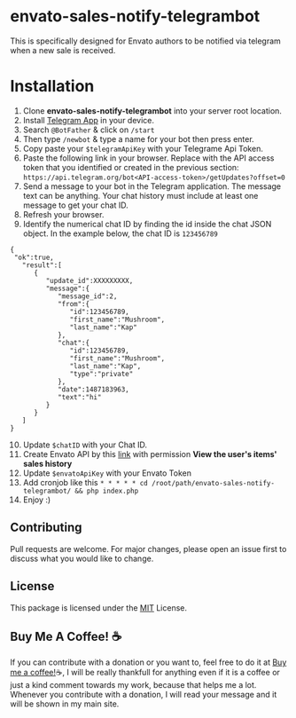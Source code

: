# envato-sales-notify-telegrambot
This is specifically designed for Envato authors to be notified via telegram when a new sale is received.

# Installation
1. Clone **envato-sales-notify-telegrambot** into your server root location.
2. Install [Telegram App](https://telegram.org/) in your device.
3. Search ```@BotFather``` & click on ```/start```
4. Then type ```/newbot``` & type a name for your bot then press enter.
5. Copy paste your ```$telegramApiKey``` with your Telegrame Api Token.
6. Paste the following link in your browser. Replace <API-access-token> with the API access token that you identified or created in the previous section:
  ```https://api.telegram.org/bot<API-access-token>/getUpdates?offset=0```
7. Send a message to your bot in the Telegram application. The message text can be anything. Your chat history must include at least one message to get your chat ID.
8. Refresh your browser.
9. Identify the numerical chat ID by finding the id inside the chat JSON object. In the example below, the chat ID is ```123456789```

  ```
  {  
   "ok":true,
     "result":[  
        {  
           "update_id":XXXXXXXXX,
           "message":{  
              "message_id":2,
              "from":{  
                 "id":123456789,
                 "first_name":"Mushroom",
                 "last_name":"Kap"
              },
              "chat":{  
                 "id":123456789,
                 "first_name":"Mushroom",
                 "last_name":"Kap",
                 "type":"private"
              },
              "date":1487183963,
              "text":"hi"
           }
        }
     ]
  }
  ```

10. Update ```$chatID``` with your Chat ID.
11. Create Envato API by this [link](https://build.envato.com/create-token/) with permission **View the user's items' sales history**
12. Update ```$envatoApiKey``` with your Envato Token
13. Add cronjob like this ```* * * * * cd /root/path/envato-sales-notify-telegrambot/ && php index.php```
14. Enjoy :)

## Contributing
Pull requests are welcome. For major changes, please open an issue first to discuss what you would like to change.

## License
This package is licensed under the [MIT](https://choosealicense.com/licenses/mit/) License.

## Buy Me A Coffee! :coffee:
If you can contribute with a donation or you want to, feel free to do it at [Buy me a coffee!](https://www.buymeacoffee.com/dasundev)☕, I will be really thankfull for anything even if it is a coffee or just a kind comment towards my work, because that helps me a lot. Whenever you contribute with a donation, I will read your message and it will be shown in my main site.
